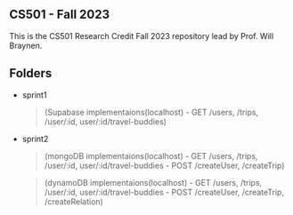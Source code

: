 ## CS501 - Fall 2023

This is the CS501 Research Credit Fall 2023 repository lead by Prof. Will Braynen. 

## Folders

- sprint1 
	> (Supabase implementaions(localhost) - GET /users, /trips, /user/:id, user/:id/travel-buddies)
- sprint2 
	> (mongoDB implementaions(localhost) - GET /users, /trips, /user/:id, user/:id/travel-buddies - POST /createUser, /createTrip)
	
	> (dynamoDB implementaions(localhost) - GET /users, /trips, /user/:id, user/:id/travel-buddies - POST /createUser, /createTrip, /createRelation)